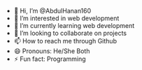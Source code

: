 - 👋 Hi, I’m @AbdulHanan160
- 👀 I’m interested in web development
- 🌱 I’m currently learning web development
- 💞️ I’m looking to collaborate on projects
- 📫 How to reach me through Github
- 😄 Pronouns: He/She Both
- ⚡ Fun fact: Programming

<!---
AbdulHanan160/AbdulHanan160 is a ✨ special ✨ repository because its `README.md` (this file) appears on your GitHub profile.
You can click the Preview link to take a look at your changes.
--->
